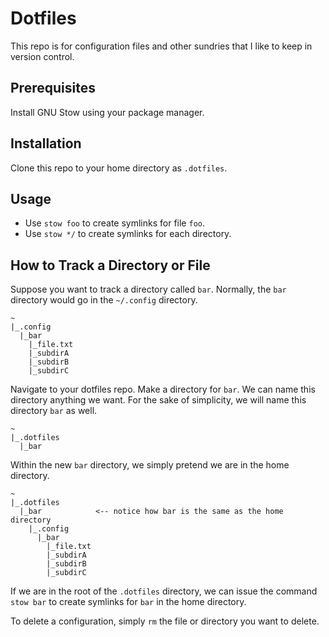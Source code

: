 # Dotfiles

This repo is for configuration files and other sundries that I like to keep in
version control.

## Prerequisites

Install GNU Stow using your package manager.

## Installation

Clone this repo to your home directory as `.dotfiles`.

## Usage

* Use `stow foo` to create symlinks for file `foo`.
* Use `stow */` to create symlinks for each directory.

## How to Track a Directory or File

Suppose you want to track a directory called `bar`. Normally, the `bar`
directory would go in the `~/.config` directory.

```
~
|_.config
  |_bar
    |_file.txt
    |_subdirA
    |_subdirB
    |_subdirC
```

Navigate to your dotfiles repo. Make a directory for `bar`. We can name this
directory anything we want. For the sake of simplicity, we will name this
directory `bar` as well.

```
~
|_.dotfiles
  |_bar
```

Within the new `bar` directory, we simply pretend we are in the home directory.

```
~
|_.dotfiles
  |_bar            <-- notice how bar is the same as the home directory
    |_.config
      |_bar
        |_file.txt
        |_subdirA
        |_subdirB
        |_subdirC
```

If we are in the root of the `.dotfiles` directory, we can issue the command
`stow bar` to create symlinks for `bar` in the home directory.

To delete a configuration, simply `rm` the file or directory you want to delete.
